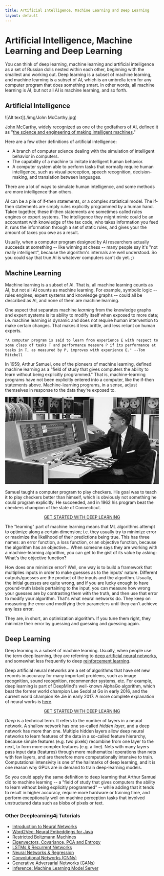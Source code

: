 ```yaml
---
title: Artificial Intelligence, Machine Learning and Deep Learning
layout: default
---
```


# Artificial Intelligence, Machine Learning and Deep Learning

You can think of deep learning, machine learning and artificial intelligence as a set of Russian dolls nested within each other, beginning with the smallest and working out. Deep learning is a subset of machine learning, and machine learning is a subset of AI, which is an umbrella term for any computer program that does something smart. In other words, all machine learning is AI, but not all AI is machine learning, and so forth. 

## Artificial Intelligence

![Alt text](./img/John McCarthy.jpg)

[John McCarthy](https://en.wikipedia.org/wiki/John_McCarthy_(computer_scientist)), widely recognized as one of the godfathers of AI, defined it as "[the science and engineering of making intelligent machines](http://www-formal.stanford.edu/jmc/whatisai/node1.html)."

Here are a few other definitions of artificial intelligence:

* A branch of computer science dealing with the simulation of intelligent behavior in computers.
* The capability of a machine to imitate intelligent human behavior.
* A computer system able to perform tasks that normally require human intelligence, such as visual perception, speech recognition, decision-making, and translation between languages.

There are a lot of ways to simulate human intelligence, and some methods are more intelligence than others. 

AI can be a pile of if-then statements, or a complex statistical model. The if-then statements are simply rules explicitly programmed by a human hand. Taken together, these if-then statements are sometimes called rules engines or expert systems. The intelligence they might mimic could be an accountant with knowledge of the tax code, who takes information you feed it, runs the information through a set of static rules, and gives your the amount of taxes you owe as a result. 

Usually, when a computer program designed by AI researchers actually succeeds at something -- like winning at chess -- many people say it's "not really intelligent", because the algorithm's internals are well understood. So you could say that true AI is whatever computers can't do yet. ;)

## Machine Learning 

Machine learning is a subset of AI. That is, all machine learning counts as AI, but not all AI counts as machine learning. For example, symbolic logic -- rules engines, expert systems and knowledge graphs -- could all be described as AI, and none of them are machine learning. 

One aspect that separates machine *learning* from the knowledge graphs and expert systems is its ability to modify itself when exposed to more data; i.e. machine learning is dynamic and does not require human intervention to make certain changes. That makes it less brittle, and less reliant on human experts.

```
"A computer program is said to learn from experience E with respect to some class of tasks T and performance measure P if its performance at tasks in T, as measured by P, improves with experience E." --Tom Mitchell
```

In 1959, Arthur Samuel, one of the pioneers of machine learning, defined machine learning as a "field of study that gives computers the ability to learn without being explicitly programmed." That is, machine-learning programs have not been explicitly entered into a computer, like the if-then statements above. Machine-learning programs, in a sense, adjust themselves in response to the data they're exposed to. 

![Alt text](./img/arthur_samuel.jpg)

Samuel taught a computer program to play checkers. His goal was to teach it to play checkers better than himself, which is obviously not something he could program explicitly. He succeeded, and in 1962 his program beat the checkers champion of the state of Connecticut. 

<p align="center">
<a href="https://skymind.readme.io/v1.0.1/docs/quickstart" type="button" class="btn btn-lg btn-success" onClick="ga('send', 'event', ‘quickstart', 'click');">GET STARTED WITH DEEP LEARNING</a>
</p>

The "learning" part of machine learning means that ML algorithms attempt to optimize along a certain dimension; i.e. they usually try to minimize error or maximize the likelihood of their predictions being true. This has three names: an error function, a loss function, or an objective function, because the algorithm has an objective... When someone says they are working with a machine-learning algorithm, you can get to the gist of its value by asking: What's the objective function?

How does one minimize error? Well, one way is to build a framework that multiplies inputs in order to make guesses as to the inputs' nature. Different outputs/guesses are the product of the inputs and the algorithm. Usually, the initial guesses are quite wrong, and if you are lucky enough to have ground-truth labels pertaining to the input, you can measure how wrong your guesses are by contrasting them with the truth, and then use that error to modify your algorithm. That's what neural networks do. They keep on measuring the error and modifying their parameters until they can't achieve any less error.

They are, in short, an optimization algorithm. If you tune them right, they minimize their error by guessing and guessing and guessing again.

## Deep Learning

Deep learning is a subset of machine learning. Usually, when people use the term deep learning, they are referring to [deep artificial neural networks](https://deeplearning4j.org/neuralnet-overview), and somewhat less frequently to deep [reinforcement learning](https://deeplearning4j.org/reinforcementlearning). 

Deep artificial neural networks are a set of algorithms that have set new records in accuracy for many important problems, such as image recognition, sound recognition, recommender systems, etc. For example, deep learning is part of DeepMind's well-known AlphaGo algorithm, which beat the former world champion Lee Sedol at Go in early 2016, and the current world champion Ke Jie in early 2017. A more complete explanation of neural works is [here](./neuralnet-overview).

<p align="center">
<a href="https://skymind.ai/quickstart" type="button" class="btn btn-lg btn-success" onClick="ga('send', 'event', ‘quickstart', 'click');">GET STARTED WITH DEEP LEARNING</a>
</p>

*Deep* is a technical term. It refers to the number of layers in a neural network. A shallow network has one so-called *hidden layer*, and a deep network has more than one. Multiple hidden layers allow deep neural networks to learn features of the data in a so-called feature hierarchy, because simple features (e.g. two pixels) recombine from one layer to the next, to form more complex features (e.g. a line). Nets with many layers pass input data (features) through more mathematical operations than nets with few layers, and are therefore more computationally intensive to train. Computational intensivity is one of the hallmarks of deep learning, and it is one reason why GPUs are in demand to train deep-learning models. 

So you could apply the same definition to deep learning that Arthur Samuel did to machine learning -- a "field of study that gives computers the ability to learn without being explicitly programmed" -- while adding that it tends to result in higher accuracy, require more hardware or training time, and perform exceptionally well on machine perception tasks that involved unstructured data such as blobs of pixels or text.  

### <a name="beginner">Other Deeplearning4j Tutorials</a>
* [Introduction to Neural Networks](./neuralnet-overview)
* [Word2Vec: Neural Embeddings for Java](./word2vec)
* [Restricted Boltzmann Machines](./restrictedboltzmannmachine)
* [Eigenvectors, Covariance, PCA and Entropy](./eigenvector)
* [LSTMs & Recurrent Networks](./lstm)
* [Neural Networks & Regression](./logistic-regression)
* [Convolutional Networks (CNNs)](./convolutionalnets)
* [Generative Adversarial Networks (GANs)](./generative-adversarial-network)
* [Inference: Machine Learning Model Server](./modelserver)

